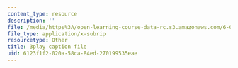 ```yaml
---
content_type: resource
description: ''
file: /media/https%3A/open-learning-course-data-rc.s3.amazonaws.com/6-0001-introduction-to-computer-science-and-programming-in-python-fall-2016/6123f1f2020a58ca84ed270199535eae_lniF6ys2CIk.srt
file_type: application/x-subrip
resourcetype: Other
title: 3play caption file
uid: 6123f1f2-020a-58ca-84ed-270199535eae
---
```

